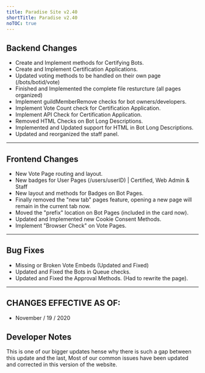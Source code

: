 ```yaml
---
title: Paradise Site v2.40
shortTitle: Paradise v2.40
noTOC: true
---
```


## Backend Changes
* Create and Implement methods for Certifying Bots.
* Create and Implement Certification Applications.
* Updated voting methods to be handled on their own page (/bots/botid/vote)
* Finished and Implemented the complete file resturcture (all pages organized)
* Implement guildMemberRemove checks for bot owners/developers.
* Implement Vote Count check for Certification Application.
* Implement API Check for Certification Application.
* Removed HTML Checks on Bot Long Descriptions.
* Implemented and Updated support for HTML in Bot Long Descriptions.
* Updated and reorganized the staff panel.

---

## Frontend Changes
* New Vote Page routing and layout.
* New badges for User Pages (/users/userID) | Certified, Web Admin & Staff
* New layout and methods for Badges on Bot Pages.
* Finally removed the "new tab" pages feature, opening a new page will remain in the current tab now.
* Moved the "prefix" location on Bot Pages (included in the card now).
* Updated and Implemented new Cookie Consent Methods.
* Implement "Browser Check" on Vote Pages.

---

## Bug Fixes
* Missing or Broken Vote Embeds (Updated and Fixed)
* Updated and Fixed the Bots in Queue checks.
* Updated and Fixed the Approval Methods. (Had to rewrite the page).
 
---

## CHANGES EFFECTIVE AS OF:
* November / 19 / 2020

## Developer Notes
This is one of our bigger updates hense why there is such a gap between this update and the last,
Most of our common issues have been updated and corrected in this version of the website.

